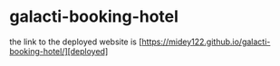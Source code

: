 # galacti-booking-hotel
the link to the deployed website is [https://midey122.github.io/galacti-booking-hotel/][deployed]
